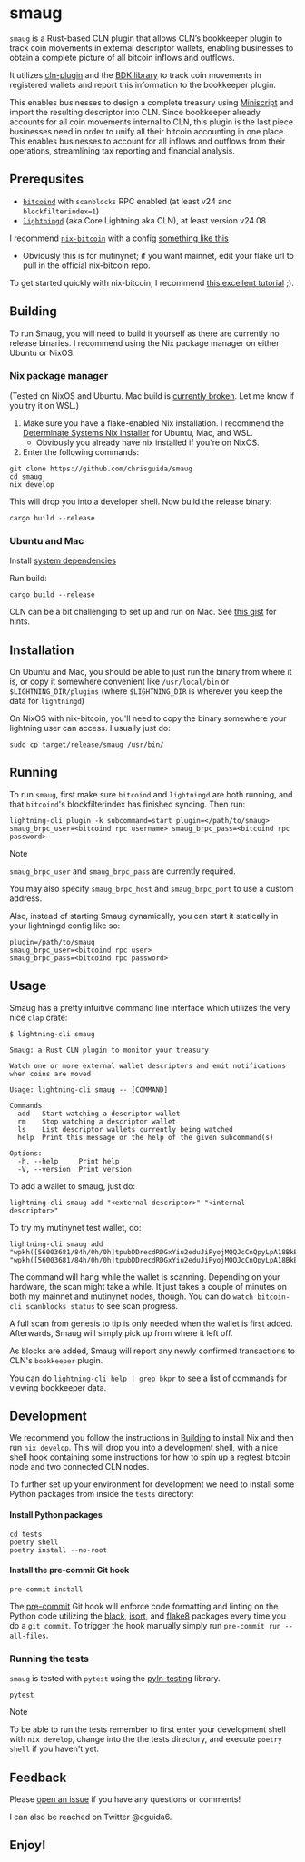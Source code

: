 # smaug
`smaug` is a Rust-based CLN plugin that allows CLN’s bookkeeper plugin to track coin movements in external descriptor wallets, enabling businesses to obtain a complete picture of all bitcoin inflows and outflows.

It utilizes [cln-plugin](https://docs.rs/cln-plugin/latest/cln_plugin/) and the [BDK library](https://github.com/bitcoindevkit/bdk) to track coin movements in registered wallets and report this information to the bookkeeper plugin.

This enables businesses to design a complete treasury using [Miniscript](https://bitcoin.sipa.be/miniscript/) and import the resulting descriptor into CLN. Since bookkeeper already accounts for all coin movements internal to CLN, this plugin is the last piece businesses need in order to unify all their bitcoin accounting in one place. This enables businesses to account for all inflows and outflows from their operations, streamlining tax reporting and financial analysis.

## Prerequsites
- [`bitcoind`](https://github.com/bitcoin/bitcoin) with `scanblocks` RPC enabled (at least v24 and `blockfilterindex=1`)
- [`lightningd`](https://github.com/elementsproject/lightning) (aka Core Lightning aka CLN), at least version v24.08

I recommend [`nix-bitcoin`](https://nixbitcoin.org) with a config [something like this](https://github.com/chrisguida/nix-dell)
- Obviously this is for mutinynet; if you want mainnet, edit your flake url to pull in the official nix-bitcoin repo.

To get started quickly with nix-bitcoin, I recommend [this excellent tutorial](https://github.com/chrisguida/nixos-mutinynet-tutorial) ;).

## Building
To run Smaug, you will need to build it yourself as there are currently no release binaries. I recommend using the Nix package manager on either Ubuntu or NixOS.

### Nix package manager
(Tested on NixOS and Ubuntu. Mac build is [currently broken](https://github.com/chrisguida/smaug/issues/35). Let me know if you try it on WSL.)

1. Make sure you have a flake-enabled Nix installation. I recommend the [Determinate Systems Nix Installer](https://zero-to-nix.com/start/install) for Ubuntu, Mac, and WSL.
    - Obviously you already have nix installed if you're on NixOS.
2. Enter the following commands:

```
git clone https://github.com/chrisguida/smaug
cd smaug
nix develop
```

This will drop you into a developer shell. Now build the release binary:

```
cargo build --release
```

### Ubuntu and Mac
Install [system dependencies](https://github.com/chrisguida/smaug/blob/master/flake.nix#L41)

Run build:
```
cargo build --release
```

CLN can be a bit challenging to set up and run on Mac. See [this gist](https://gist.github.com/chrisguida/a2adf91dca5787c295f7d59d7d20958c) for hints.

## Installation

On Ubuntu and Mac, you should be able to just run the binary from where it is, or copy it somewhere convenient like `/usr/local/bin` or `$LIGHTNING_DIR/plugins` (where `$LIGHTNING_DIR` is wherever you keep the data for `lightningd`)

On NixOS with nix-bitcoin, you'll need to copy the binary somewhere your lightning user can access. I usually just do:
```
sudo cp target/release/smaug /usr/bin/
```

## Running

To run `smaug`, first make sure `bitcoind` and `lightningd` are both running, and that `bitcoind`'s blockfilterindex has finished syncing.
Then run:
```
lightning-cli plugin -k subcommand=start plugin=</path/to/smaug> smaug_brpc_user=<bitcoind rpc username> smaug_brpc_pass=<bitcoind rpc password>
```

> [!NOTE]
> `smaug_brpc_user` and `smaug_brpc_pass` are currently required.

You may also specify `smaug_brpc_host` and `smaug_brpc_port` to use a custom address.

Also, instead of starting Smaug dynamically, you can start it statically in your lightningd config like so:
```
plugin=/path/to/smaug
smaug_brpc_user=<bitcoind rpc user>
smaug_brpc_pass=<bitcoind rpc password>
```

## Usage
Smaug has a pretty intuitive command line interface which utilizes the very nice `clap` crate:

```
$ lightning-cli smaug

Smaug: a Rust CLN plugin to monitor your treasury

Watch one or more external wallet descriptors and emit notifications when coins are moved

Usage: lightning-cli smaug -- [COMMAND]

Commands:
  add   Start watching a descriptor wallet
  rm    Stop watching a descriptor wallet
  ls    List descriptor wallets currently being watched
  help  Print this message or the help of the given subcommand(s)

Options:
  -h, --help     Print help
  -V, --version  Print version
```
To add a wallet to smaug, just do:
```
lightning-cli smaug add "<external descriptor>" "<internal descriptor>"
```

To try my mutinynet test wallet, do:
```
lightning-cli smaug add "wpkh([56003681/84h/0h/0h]tpubDDrecdRDGxYiu2eduJiPyojMQQJcCnQpyLpA18BkEFtr8S9jgAGAhZ5TKgpArzcnu8qYcVtad2KGXhWsxRgjJbLLwMDH3SW4YcaHbScwLs1/0/*)#840qygs5" "wpkh([56003681/84h/0h/0h]tpubDDrecdRDGxYiu2eduJiPyojMQQJcCnQpyLpA18BkEFtr8S9jgAGAhZ5TKgpArzcnu8qYcVtad2KGXhWsxRgjJbLLwMDH3SW4YcaHbScwLs1/1/*)#kp2peaqv"
```

The command will hang while the wallet is scanning. Depending on your hardware, the scan might take a while. It just takes a couple of minutes on both my mainnet and mutinynet nodes, though.
You can do `watch bitcoin-cli scanblocks status` to see scan progress.

A full scan from genesis to tip is only needed when the wallet is first added. Afterwards, Smaug will simply pick up from where it left off.

As blocks are added, Smaug will report any newly confirmed transactions to CLN's `bookkeeper` plugin.

You can do `lightning-cli help | grep bkpr` to see a list of commands for viewing bookkeeper data.

## Development

We recommend you follow the instructions in [Building](##building) to install Nix and then run `nix develop`. This will drop you into a development shell, with a nice shell hook containing some instructions for how to spin up a regtest bitcoin node and two connected CLN nodes.

To further set up your environment for development we need to install some Python packages from inside the `tests` directory:

#### Install Python packages
```
cd tests
poetry shell
poetry install --no-root
```

#### Install the pre-commit Git hook
```
pre-commit install
```

The [pre-commit](https://pre-commit.com/) Git hook will enforce code formatting and linting on the Python code utilizing the [black](https://black.readthedocs.io/en/stable/), [isort](https://pycqa.github.io/isort/), and [flake8](https://flake8.pycqa.org/en/latest/) packages every time you do a `git commit`. To trigger the hook manually simply run `pre-commit run --all-files`.

### Running the tests
`smaug` is tested with `pytest` using the [pyln-testing](https://pypi.org/project/pyln-testing/) library.
```
pytest
```

> [!NOTE]
> To be able to run the tests remember to first enter your development shell with `nix develop`, change into the the tests directory, and execute `poetry shell` if you haven't yet.

## Feedback
Please [open an issue](https://github.com/chrisguida/smaug/issues/new/choose) if you have any questions or comments!

I can also be reached on Twitter @cguida6.

## Enjoy!
